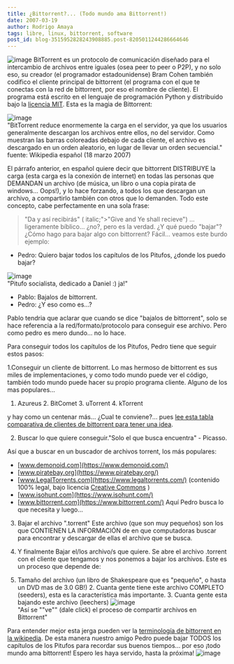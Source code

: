 ```yaml
---
title: ¿Bittorrent?... (Todo mundo ama Bittorrent!)
date: 2007-03-19
author: Rodrigo Amaya
tags: libre, linux, bittorrent, software
post_id: blog-3515952828243908885.post-8205011244286664646
---
```


![image](https://bp1.blogger.com/_ayvorITawE4/Rf62CsU_3bI/AAAAAAAAALo/_QyRSjVFftQ/s400/bittorrent_logo.gif)    BitTorrent es un protocolo de comunicación diseñado
para el intercambio de archivos entre iguales (osea peer to peer o P2P), y no solo eso, su creador (el programador estadounidense) Bram Cohen también codifico el cliente principal de bittorrent (el programa con el que te conectas con la red de bittorrent, por eso el nombre de cliente). El programa está escrito en el lenguaje de programación Python y distribuido bajo la [licencia MIT](https://es.wikipedia.org/wiki/Licencia_MIT). Esta es la magia de Bittorrent:

![image](https://bp2.blogger.com/_ayvorITawE4/Rf6r_8U_3ZI/AAAAAAAAALY/RSPe-GYyKgw/s400/Torrentcomp_small.gif)    
"BitTorrent reduce enormemente la carga en el
servidor, ya que los usuarios generalmente descargan los archivos entre ellos, no del servidor. Como muestran las barras coloreadas debajo de cada cliente, el archivo es descargado en un orden aleatorio, en lugar de llevar un orden secuencial." fuente: Wikipedia español (18 marzo 2007)

El párrafo anterior, en español quiere decir que bittorrent DISTRIBUYE la carga (esta carga es la conexión de internet) en todas las personas que DEMANDAN un archivo (de música, un libro o una copia pirata de windows... Oops!), y lo hace forzando, a todos los que descargan un archivo, a compartirlo también con otros que lo demanden. Todo este concepto, cabe perfectamente en una sola frase:

> "Da y así recibirás" ( italic;">"Give and Ye shall recieve")
... ligeramente bíblico... ¿no?, pero es la verdad. ¿Y qué puedo "bajar"? ¿Cómo hago para bajar algo con bittorrent? Fácil... veamos este burdo ejemplo:

- Pedro: Quiero bajar todos los capítulos de los Pitufos, ¿donde los puedo bajar?

![image](https://bp2.blogger.com/_ayvorITawE4/Rf6098U_3aI/AAAAAAAAALg/N2nF_venEnQ/s400/21784_clip_image002.jpg)    
"Pitufo socialista, dedicado a Daniel :)
ja!"

- Pablo: Bajalos de bittorrent.
- Pedro: ¿Y eso como es...?

Pablo tendria que aclarar que cuando se dice "bajalos de bittorrent", solo se hace referencia a la red/formato/protocolo para conseguir ese archivo. Pero como pedro es mero dundo... no lo hace.

Para conseguir todos los capítulos de los Pitufos, Pedro tiene que seguir estos pasos:

1.Conseguir un cliente de bittorrent. Lo mas hermoso de bittorrent es sus miles de implementaciones, y como todo mundo puede ver el código, también todo mundo puede hacer su propio programa cliente. Alguno de los mas populares...

1. Azureus 2. BitComet 3. uTorrent 4. kTorrent

y hay como un centenar más... ¿Cual te conviene?... pues [lee esta tabla comparativa de clientes de bittorrent para tener una idea](https://es.wikipedia.org/wiki/Comparaci%C3%B3n_de_clientes_BitTorrent).

2. Buscar lo que quiere conseguir."Solo el que busca encuentra" - Picasso.

Así que a buscar en un buscador de archivos torrent, los más populares:

- [www.demonoid.com](https://www.demonoid.com/)
- [www.piratebay.org](https://www.piratebay.org/)
- [www.LegalTorrents.com](https://www.legaltorrents.com/) (contenido 100% legal, bajo licencia [Creative Commons](https://rodrigoamaya.blogspot.com/2007/03/creative-commons-30.html) )
- [www.isohunt.com](https://www.isohunt.com/)
- [www.bittorrent.com](https://www.bittorrent.com/)
Aquí Pedro busca lo que necesita y luego...

3. Bajar el archivo ".torrent" Este archivo (que son muy pequeños) son los que CONTIENEN LA INFORMACIÓN de en que computadoras buscar para encontrar y descargar de ellas el archivo que se busca.

4. Y finalmente Bajar el/los archivo/s que quiere. Se abre el archivo .torrent con el cliente que tengamos y nos ponemos a bajar los archivos. Este es un proceso que depende de:

1. Tamaño del archivo (un libro de Shakespeare que es "pequeño", o hasta un DVD mas de 3.0 GB!) 2. Cuanta gente tiene este archivo COMPLETO (seeders), esta es la característica más importante. 3. Cuanta gente esta bajando este archivo (leechers)
![image](https://bp2.blogger.com/_ayvorITawE4/Rf62u8U_3cI/AAAAAAAAALw/SmQaomYyL9s/s400/bittorrentanimationcp0.gif)    
"Así se ""ve"" (dale click) el proceso de
compartir archivos en Bittorrent"

Para entender mejor esta jerga pueden ver la [terminología de bittorrent en la wikipedia](https://es.wikipedia.org/wiki/Bittorrent#Terminolog.C3.ADa). De esta manera nuestro amigo Pedro puede bajar TODOS los capítulos de los Pitufos para recordar sus buenos tiempos... por eso ¡todo mundo ama bittorrent! Espero les haya servido, hasta la próxima!
![image](https://bp0.blogger.com/_ayvorITawE4/Rf63tcU_3dI/AAAAAAAAAL4/l-zCjlIB4A4/s400/lospitufos.jpg)